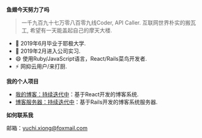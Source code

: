 **鱼翅今天努力了吗**

> 一千九百九十七万零八百零九线Coder, API Caller. 互联网世界朴实的搬瓦工, 希望有一天能盖起自己的摩天大楼.

- 🌱 2019年6月毕业于耶极大学.
- 🔭 2019年2月进入公司实习.
- 😄 使用Ruby/JavaScript语言，React/Rails菜鸟开发者.
- ⚡ 网抑云用户/来打厨.

**我的个人项目**
- [我的博客：持续迭代中](https://github.com/yuchiXiong/yuchi.xiong.top.react)：基于React开发的博客系统.
- [博客服务器：持续迭代中](https://github.com/yuchiXiong/yuchi.xiong.top.rails)：基于Rails开发的博客系统服务器.
<!-- - [灯光编辑器：开发中](https://github.com/yuchiXiong/light-tools)：基于React开发的灯光编辑工具. -->
<!-- - ~~[ZIO：规划中](https://github.com/yuchiXiong/zio)：基于React开发的时间管理工具~~ -->

<!-- **我的工作经历** -->
<!-- - [电子音乐板](https://musicpad.mvtrail.com) -->

**如何联系我**

邮箱：yuchi.xiong@foxmail.com

<!-- - 👯 I’m looking to collaborate on ... -->
<!-- - 🤔 I’m looking for help with ... -->
<!-- - 💬 Ask me about ... -->
